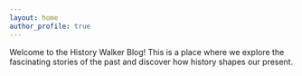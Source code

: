 ```yaml
---
layout: home
author_profile: true
---
```


Welcome to the History Walker Blog! This is a place where we explore the fascinating stories of the past and discover how history shapes our present.